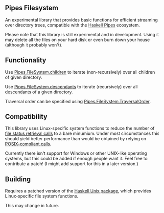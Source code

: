 Pipes Filesystem
----------------

An experimental library that provides basic functions for efficient streaming over directory trees, compatible with the [Haskell Pipes](https://github.com/Gabriel439/Haskell-Pipes-Library) ecosystem.

Please note that this library is still experimental and in development. Using it may delete all the files on your hard disk or even burn down your house (although it probably won't).

Functionality
-------------

Use [Pipes.FileSystem.children](https://github.com/jonathanknowles/pipes-filesystem/blob/master/source/Pipes/FileSystem.hs) to iterate (non-recursively) over all children of given directory.

Use [Pipes.FileSystem.descendants](https://github.com/jonathanknowles/pipes-filesystem/blob/master/source/Pipes/FileSystem.hs) to iterate (recursively) over all descendants of a given directory.

Traversal order can be specified using [Pipes.FileSystem.TraversalOrder](https://github.com/jonathanknowles/pipes-filesystem/blob/master/source/Pipes/FileSystem.hs).

Compatibility
-------------

This library uses Linux-specific system functions to reduce the number of [file status retrieval calls](http://man7.org/linux/man-pages/man2/stat.2.html) to a bare minumium. Under most circumstances this should yield better performance than would be obtained by relying on [POSIX-compliant calls](http://pubs.opengroup.org/onlinepubs/009695399/functions/stat.html).

Currently there isn't support for Windows or other UNIX-like operating systems, but this could be added if enough people want it. Feel free to contribute a patch! (I might add support for this in a later version.)

Building
--------

Requires a patched version of the [Haskell Unix package](https://github.com/jonathanknowles/unix/), which provides Linux-specific file system functions.

This may change in future.
